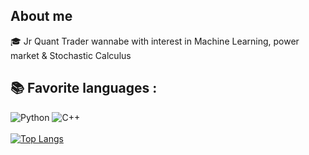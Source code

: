 ## About me

🎓 Jr Quant Trader wannabe with interest in Machine Learning, power market & Stochastic Calculus        
## 📚 Favorite languages :
![Python](https://img.shields.io/badge/-Python-E15622?style=for-the-badge&logo=Python&logoColor=white)
![C++](https://img.shields.io/badge/-C++-2C41CB?style=for-the-badge&logo=C%2B%2B&logoColor=white)
<br><br>
[![Top Langs](https://github-readme-stats.vercel.app/api/top-langs/?username=ItoWindsor&langs_count=4&hide=jupyter%20notebook)](https://github.com/anuraghazra/github-readme-stats)
<br><br>    

 
